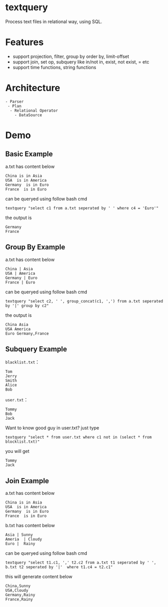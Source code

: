 # textquery
Process text files in relational way, using SQL.

# Features
- support projection, filter, group by order by, limit-offset
- support join, set op, subquery like in/not in, exist, not exist, = etc
- support time functions, string functions

# Architecture

```
- Parser 
 - Plan
  - Relational Operator
    - DataSource
```

# Demo

## Basic Example

a.txt has content below

```
China is in Asia
USA  is in America
Germany  is in Euro
France  is in Euro
```

can be queryed using follow bash cmd

```
textquery "select c1 from a.txt seperated by ' ' where c4 = 'Euro'"
```

the output is
```
Germany
France
```

## Group By Example

a.txt has content below

```
China | Asia
USA | America
Germany | Euro
France | Euro
```

can be queryed using follow bash cmd

```
textquery "select c2, ' ', group_concat(c1, ',') from a.txt seperated by '|' group by c2"
```

the output is
```
China Asia
USA America
Euro Germany,France

```

## Subquery Example

`blacklist.txt`：

```
Tom
Jerry
Smith
Alice
Bob
```

`user.txt`：

```
Tommy
Bob
Jack
```

Want to know good guy in user.txt? just type
```
textquery "select * from user.txt where c1 not in (select * from blocklist.txt)"
```

you will get
```
Tommy
Jack
```


## Join Example

a.txt has content below

```
China is in Asia
USA  is in America
Germany  is in Euro
France  is in Euro
```

b.txt has content below

```
Asia | Sunny
Ameria  | Cloudy
Euro |  Rainy
```

can be queryed using follow bash cmd

```
textquery "select t1.c1, ',' t2.c2 from a.txt t1 seperated by ' ', b.txt t2 seperated by '|'  where t1.c4 = t2.c1"
```

this will generate content below

```
China,Sunny
USA,Cloudy
Germany,Rainy
France,Rainy
```
